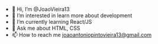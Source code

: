 - 👋 Hi, I’m @JoaoVieira13
- 👀 I’m interested in learn more about development
- 🌱 I’m currently learning React/JS
- 💬 Ask me about HTML, CSS
- 📫 How to reach me joaoantoniopintovieira13@gmail.com

